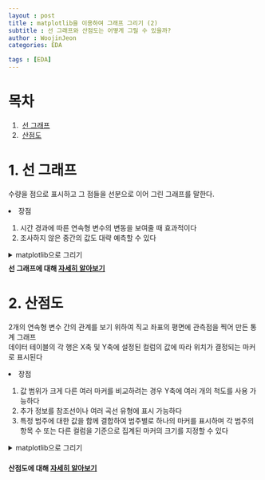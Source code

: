 ```yaml
---
layout : post
title : matplotlib을 이용하여 그래프 그리기 (2)
subtitle : 선 그래프와 산점도는 어떻게 그릴 수 있을까?
author : WoojinJeon
categories: EDA

tags : [EDA]
---
```


<!--index-->
# 목차
1. &nbsp;[선 그래프](#lineplot)
2. &nbsp;[산점도](#scatterplot)

<!--content-->
# 1. 선 그래프 <a name = "lineplot"></a>
수량을 점으로 표시하고 그 점들을 선분으로 이어 그린 그래프를 말한다.<br/>
<li>장점</li>
<ol>
    <li>시간 경과에 따른 연속형 변수의 변동을 보여줄 때 효과적이다</li>
    <li>조사하지 않은 중간의 값도 대략 예측할 수 있다</li>
</ol>
<!--toggle-->
<details>
<summary>matplotlib으로 그리기</summary>
<div markdown="1">
<script src="https://gist.github.com/WoojinJeonkr/49776bfe4dfcc9d14276b20924a480fb.js"></script>
<img src="https://github.com/WoojinJeonkr/WoojinJeonkr.github.io/blob/main/assets/images/post_image/lineplot.png?raw=true" style="width:100%">
</div>
</details>
<!--toggle-->
<!--줄간격: 0.5-->
<div style="line-height : 50%">
<br>
</div>
<b>선 그래프에 대해 <a href="https://pythonbasics.org/matplotlib-line-chart/" target="_blank" rel="noopener noreferrer">자세히 알아보기</a></b>

<!--content-->
# 2. 산점도 <a name = "scatterplot"></a>
2개의 연속형 변수 간의 관계를 보기 위하여 직교 좌표의 평면에 관측점을 찍어 만든 통계 그래프<br/>
데이터 테이블의 각 행은 X축 및 Y축에 설정된 컬럼의 값에 따라 위치가 결정되는 마커로 표시된다<br/>
<li>장점</li>
<ol>
    <li>값 범위가 크게 다른 여러 마커를 비교하려는 경우 Y축에 여러 개의 척도를 사용 가능하다</li>
    <li>추가 정보를 참조선이나 여러 곡선 유형에 표시 가능하다</li>
    <li>특정 범주에 대한 값을 함께 결합하여 범주별로 하나의 마커를 표시하며 각 범주의 항목 수 또는 다른 컬럼을 기준으로 집계된 마커의 크기를 지정할 수 있다</li>
</ol>
<!--toggle-->
<details>
<summary>matplotlib으로 그리기</summary>
<div markdown="1">
<script src="https://gist.github.com/WoojinJeonkr/84259697b26df0a8745300e83a196cb9.js"></script>
<img src="https://github.com/WoojinJeonkr/WoojinJeonkr.github.io/blob/main/assets/images/post_image/scatterplot.png?raw=true" style="width:100%">
</div>
</details>
<!--toggle-->

<!--줄간격: 0.5-->
<div style="line-height : 50%">
<br>
</div>

<b>산점도에 대해 <a href="https://realpython.com/visualizing-python-plt-scatter/" target="_blank" rel="noopener noreferrer">자세히 알아보기</a></b>